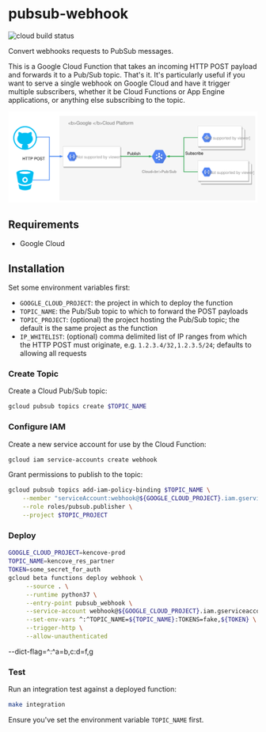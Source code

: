 # pubsub-webhook

![cloud build status](https://storage.googleapis.com/louis-garman-ci-badges/builds/pubsub-webhook/branches/master.svg)

Convert webhooks requests to PubSub messages.

This is a Google Cloud Function that takes an incoming HTTP POST payload and forwards it to a Pub/Sub topic. That's it. It's particularly useful if you want to serve a single webhook on Google Cloud and have it trigger multiple subscribers, whether it be Cloud Functions or App Engine applications, or anything else subscribing to the topic.

![Diagram](pubsub-webhook.svg)

## Requirements

* Google Cloud

## Installation

Set some environment variables first:

* `GOOGLE_CLOUD_PROJECT`: the project in which to deploy the function
* `TOPIC_NAME`: the Pub/Sub topic to which to forward the POST payloads
* `TOPIC_PROJECT`: (optional) the project hosting the Pub/Sub topic; the default is the same project as the function
* `IP_WHITELIST`: (optional) comma delimited list of IP ranges from which the HTTP POST must originate, e.g. `1.2.3.4/32,1.2.3.5/24`; defaults to allowing all requests

### Create Topic

Create a Cloud Pub/Sub topic:

```bash
gcloud pubsub topics create $TOPIC_NAME
```

### Configure IAM

Create a new service account for use by the Cloud Function:

```bash
gcloud iam service-accounts create webhook
```

Grant permissions to publish to the topic:

```bash
gcloud pubsub topics add-iam-policy-binding $TOPIC_NAME \
    --member "serviceAccount:webhook@${GOOGLE_CLOUD_PROJECT}.iam.gserviceaccount.com" \
    --role roles/pubsub.publisher \
    --project $TOPIC_PROJECT
```

### Deploy

```bash
GOOGLE_CLOUD_PROJECT=kencove-prod
TOPIC_NAME=kencove_res_partner
TOKEN=some_secret_for_auth
gcloud beta functions deploy webhook \
     --source . \
     --runtime python37 \
     --entry-point pubsub_webhook \
     --service-account webhook@${GOOGLE_CLOUD_PROJECT}.iam.gserviceaccount.com \
     --set-env-vars ^:^TOPIC_NAME=${TOPIC_NAME}:TOKENS=fake,${TOKEN} \
     --trigger-http \
     --allow-unauthenticated
```
--dict-flag=^:^a=b,c:d=f,g


### Test

Run an integration test against a deployed function:

```bash
make integration
```

Ensure you've set the environment variable `TOPIC_NAME` first.

